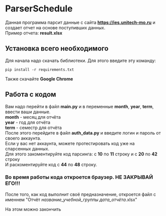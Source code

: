 # ParserSchedule

Данная программа парсит данные с сайта **https://ies.unitech-mo.ru** и создает отчет на основе поступивших данных.   
Пример отчета: **result.xlsx**  

## Установка всего необходимого
Для начала надо скачать библиотеки. Для этого введите эту команду:
~~~~
pip install -r requirements.txt
~~~~
Также скачайте **Google Chrome**  

## Работа с кодом  
Вам надо перейти в файл **main.py** и в переменные **month**, **year**, **term**, ввести ваши данные.  
**month** - месяц для отчёта  
**year** - год для отчёта  
**term** - семестр для отчёта  
После этого перейдите в файл **auth_data.py** и введите логин и пароль от своего аккаунта.  
Если у вас нет аккаунта, можете протестировать код уже на спарсенных данных.  
Для этого закоментируйте код парсинга: с **10** по **11** строку и с **20** по **42** строку  
И раскоментируйте код с **44** по **48** строку.  

### Во время работы кода откроется браузер. НЕ ЗАКРЫВАЙ ЕГО!!!
  
После того, как код выполнит своё предназначение, откроется файл с именнем "Отчёт _название_учебной_группы_ _дата_отчёта_.xlsx"
  
На этом можно закончить
